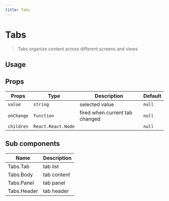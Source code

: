 ```yaml
---
title: Tabs
---
```


# Tabs

> Tabs organize content across different screens and views

## Usage

<usage name="tabs"></usage>

## Props

| Props      | Type               | Description                    | Default |
| ---------- | ------------------ | ------------------------------ | ------- |
| `value`    | `string`           | selected value                 | `null`  |
| `onChange` | `function`         | fired when current tab changed | `null`  |
| `children` | `React.React.Node` |                                | `null`  |

## Sub components

| Name        | Description |
| ----------- | ----------- |
| Tabs.Tab    | tab list    |
| Tabs.Body   | tab content |
| Tabs.Panel  | tab panel   |
| Tabs.Header | tab header  |
